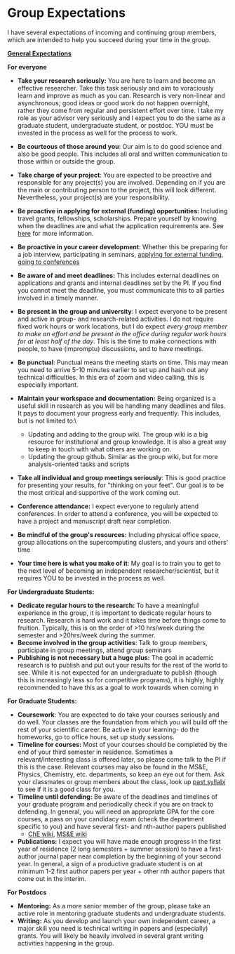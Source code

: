 # Group Expectations



I have several expectations of incoming and continuing group members, which are intended to help you succeed during your time in the group.

****[**General Expectations**](group-expectations/general-compact-between-pi-and-group.md)****

**For everyone**

* **Take your research seriously:** You are here to learn and become an effective researcher. Take this task seriously and aim to voraciously learn and improve as much as you can. Research is very non-linear and asynchronous; good ideas or good work do not happen overnight, rather they come from regular and persistent effort over time. I take my role as your advisor very seriously and I expect you to do the same as a graduate student, undergraduate student, or postdoc. YOU must be invested in the process as well for the process to work.
* **Be courteous of those around you**: Our aim is to do good science and also be good people. This includes all oral and written communication to those within or outside the group.
* **Take charge of your project**: You are expected to be proactive and responsible for any project(s) you are involved. Depending on if you are the main or contributing person to the project, this will look different. Nevertheless, your project(s) are your responsibility.
* **Be proactive in applying for external (funding) opportunities:** Including travel grants, fellowships, scholarships. Prepare yourself by knowing when the deadlines are and what the application requirements are. See [here](../research-resources/fellowships-and-scholarships.md) for more information.
* **Be proactive in your career development**: Whether this be preparing for a job interview, participating in seminars, [applying for external funding](../research-resources/fellowships-and-scholarships.md), [going to conferences](../research-resources/conferences/)
* **Be aware of and meet deadlines:** This includes external deadlines on applications and grants and internal deadlines set by the PI. If you find you cannot meet the deadline, you must communicate this to all parties involved in a timely manner.
* **Be present in the group and university**: I expect everyone to be present and active in group- and research-related activities. I do not require fixed work hours or work locations, but I do expect _every group member to make an effort and be present in the office during regular work hours for at least half of the day_. This is the time to make connections with people, to have (impromptu) discussions, and to have meetings.
* **Be punctual**: Punctual means the meeting starts on time. This may mean you need to arrive 5-10 minutes earlier to set up and hash out any technical difficulties. In this era of zoom and video calling, this is especially important.
* **Maintain your workspace and documentation:** Being organized is a useful skill in research as you will be handling many deadlines and files. It pays to document your progress early and frequently. This includes, but is not limited to:\

  * Updating and adding to the group wiki. The group wiki is a big resource for institutional and group knowledge. It is also a great way to keep in touch with what others are working on.
  * Updating the group github. Similar as the group wiki, but for more analysis-oriented tasks and scripts
* **Take all individual and group meetings seriously**: This is good practice for presenting your results, for "thinking on your feet". Our goal is to be the most critical and supportive of the work coming out.
* **Conference attendance:** I expect everyone to regularly attend conferences. In order to attend a conference, you will be expected to have a project and manuscript draft near completion.
* **Be mindful of the group's resources:** Including physical office space, group allocations on the supercomputing clusters, and yours and others' time
* **Your time here is what you make of it**: My goal is to train you to get to the next level of becoming an independent researcher/scientist, but it requires YOU to be invested in the process as well.

**For Undergraduate Students:**

* **Dedicate regular hours to the research:** To have a meaningful experience in the group, it is important to dedicate regular hours to research. Research is hard work and it takes time before things come to fruition. Typically, this is on the order of  >10 hrs/week during the semester and >20hrs/week during the summer.
* **Become involved in the group activities**: Talk to group members, participate in group meetings, attend group seminars
* **Publishing is not necessary but a huge** **plus:** The goal in academic research is to publish and put out your results for the rest of the world to see. While it is not expected for an undergraduate to publish (though this is increasingly less so for competitive programs), it is highly, highly recommended to have this as a goal to work towards when coming in

**For Graduate Students:**

* **Coursework**: You are expected to do take your courses seriously and do well. Your classes are the foundation from which you will build off the rest of your scientific career. Be active in your learning- do the homeworks, go to office hours, set up study sessions.
* **Timeline for courses:** Most of your courses should be completed by the end of your third semester in residence. Sometimes a relevant/interesting class is offered later, so please come talk to the PI if this is the case. Relevant courses may also be found in the MS\&E, Physics, Chemistry, etc. departments, so keep an eye out for them. Ask your classmates or group members about the class, look up [past syllabi](https://utdirect.utexas.edu/apps/student/coursedocs/nlogon/) to see if it is a good class for you.
* **Timeline until defending:** Be aware of the deadlines and timelines of your graduate program and periodically check if you are on track to defending. In general, you will need an appropriate GPA for the core courses, a pass on your candidacy exam (check the department specific to you) and have several first- and nth-author papers published
  * [ChE wiki](https://wikis.utexas.edu/display/chemegrad/CHE+Graduate+Office+Home), [MS\&E wiki](https://wikis.utexas.edu/pages/viewpage.action?pageId=239937517)
* **Publications:** I expect you will have made enough progress in the first year of residence (2 long semesters + summer session) to have a first-author journal paper near completion by the beginning of your second year. In general, a sign of a productive graduate student is on at minimum 1-2 first author papers per year + other nth author papers that come out in the interim.

**For Postdocs**

* **Mentoring:** As a more senior member of the group, please take an active role in mentoring graduate students and undergraduate students.
* **Writing:** As you develop and launch your own independent career, a major skill you need is technical writing in papers and (especially) grants. You will likely be heavily involved in several grant writing activities happening in the group.

